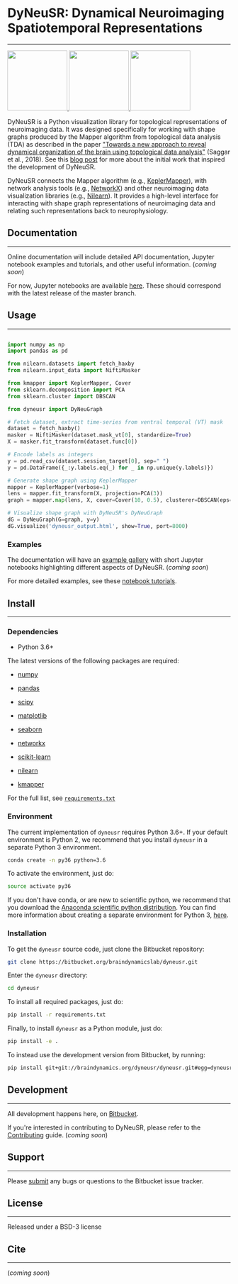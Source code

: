 # DyNeuSR: **Dy**namical **Neu**roimaging **S**patiotemporal **R**epresentations
----------------------------------------------------------


<div class="row">
  <a href="https://bdl.stanford.edu/projects/dyneusr/Supplemental_Data_1.pdf">
      <img src="https://commons.wikimedia.org/wiki/File:Blue_Trefoil_Knot_Animated.gif" height="135" width="135">
  </a>
  <a href="https://bdl.stanford.edu/projects/dyneusr/Supplemental_Data_2.pdf">
      <img src="https://bdl.stanford.edu/projects/dyneusr/Supplemental_Movie_1.gif" height="135" width="135">
  </a>
  <a href="https://bdl.stanford.edu/blog/tda-cme-paper/">
      <img src="https://bdl.stanford.edu/images/blog/saggar-tda-mapper-cme.png" height="135" width="135">
  </a>
</div>


DyNeuSR is a Python visualization library for topological representations 
of neuroimaging data. It was designed specifically for working with shape 
graphs produced by the Mapper algorithm from topological data analysis (TDA) 
as described in the paper ["Towards a new approach to reveal dynamical 
organization of the brain using topological data analysis"](https://www.nature.com/articles/s41467-018-03664-4) 
(Saggar et al., 2018). See this [blog post](https://bdl.stanford.edu/blog/tda-cme-paper/) 
for more about the initial work that inspired the development of DyNeuSR.  

DyNeuSR connects the Mapper algorithm (e.g., [KeplerMapper](https://kepler-mapper.scikit-tda.org)), 
with network analysis tools (e.g., [NetworkX](https://networkx.github.io/)) 
and other neuroimaging data visualization libraries (e.g., [Nilearn](https://nilearn.github.io/)). 
It provides a high-level interface for interacting with shape graph 
representations of neuroimaging data and relating such representations 
back to neurophysiology.



## Documentation
----------------

Online documentation will include detailed API documentation, Jupyter notebook examples and tutorials, and other useful information. (*coming soon*)

For now, Jupyter notebooks are available [here](https://bitbucket.org/braindynamicslab/dyneusr-notebooks/). These should correspond with the latest release of the master branch.
 


## Usage
--------

```python

import numpy as np 
import pandas as pd

from nilearn.datasets import fetch_haxby
from nilearn.input_data import NiftiMasker

from kmapper import KeplerMapper, Cover
from sklearn.decomposition import PCA
from sklearn.cluster import DBSCAN

from dyneusr import DyNeuGraph

# Fetch dataset, extract time-series from ventral temporal (VT) mask
dataset = fetch_haxby()
masker = NiftiMasker(dataset.mask_vt[0], standardize=True)
X = masker.fit_transform(dataset.func[0])

# Encode labels as integers
y = pd.read_csv(dataset.session_target[0], sep=" ")
y = pd.DataFrame({_:y.labels.eq(_) for _ in np.unique(y.labels)})

# Generate shape graph using KeplerMapper
mapper = KeplerMapper(verbose=1)
lens = mapper.fit_transform(X, projection=PCA(3))
graph = mapper.map(lens, X, cover=Cover(10, 0.5), clusterer=DBSCAN(eps=30.))

# Visualize shape graph with DyNeuSR's DyNeuGraph 
dG = DyNeuGraph(G=graph, y=y)
dG.visualize('dyneusr_output.html', show=True, port=8000)      

```


### Examples

The documentation will have an [example gallery](https://bitbucket.org/braindynamicslab/dyneusr/examples/) with short Jupyter notebooks highlighting different aspects of DyNeuSR. (*coming soon*)

For more detailed examples, see these [notebook tutorials](https://bitbucket.org/braindynamicslab/dyneusr-notebooks/).




## Install
----------

### Dependencies

- Python 3.6+

The latest versions of the following packages are required:

-  [numpy](www.numpy.org)

-  [pandas](pandas.pydata.org)

-  [scipy](www.scipy.org)

-  [matplotlib](matplotlib.sourceforge.net)

-  [seaborn](stanford.edu/~mwaskom/software/seaborn)

-  [networkx](networkx.github.io)

-  [scikit-learn](scikit-learn.org)

-  [nilearn](nilearn.github.io)

-  [kmapper](kepler-mapper.scikit-tda.org)

For the full list, see [`requirements.txt`](https://bitbucket.org/braindynamicslab/dyneusr/requirements.txt)



### Environment

The current implementation of `dyneusr` requires Python 3.6+. If your default environment is Python 2, we recommend that you install `dyneusr` in a separate Python 3 environment. 

```bash
conda create -n py36 python=3.6
```

To activate the environment, just do:

```bash
source activate py36
```


If you don't have conda, or are new to scientific python, we recommend that you download the [Anaconda scientific python distribution](https://store.continuum.io/cshop/anaconda/). You can find more information about creating a separate environment for Python 3, [here](https://salishsea-meopar-docs.readthedocs.io/en/latest/work_env/python3_conda_environment.html). 



### Installation

To get the `dyneusr` source code, just clone the Bitbucket repository:

```bash
git clone https://bitbucket.org/braindynamicslab/dyneusr.git
```


Enter the `dyneusr` directory:

```bash
cd dyneusr
```


To install all required packages, just do:

```bash
pip install -r requirements.txt
```


Finally, to install `dyneusr` as a Python module, just do:

```bash
pip install -e .
```


To instead use the development version from Bitbucket, by running:

```bash
pip install git+git://braindynamics.org/dyneusr/dyneusr.git#egg=dyneusr
```




## Development
--------------

All development happens here, on [Bitbucket]().

If you're interested in contributing to DyNeuSR, please refer to the [Contributing]() guide. (*coming soon*)




## Support
----------

Please [submit](https://bitbucket.org/braindynamicslab/dyneusr/issues/new) any bugs or questions to the Bitbucket issue tracker.



## License
----------

Released under a BSD-3 license



## Cite
-------

(*coming soon*)